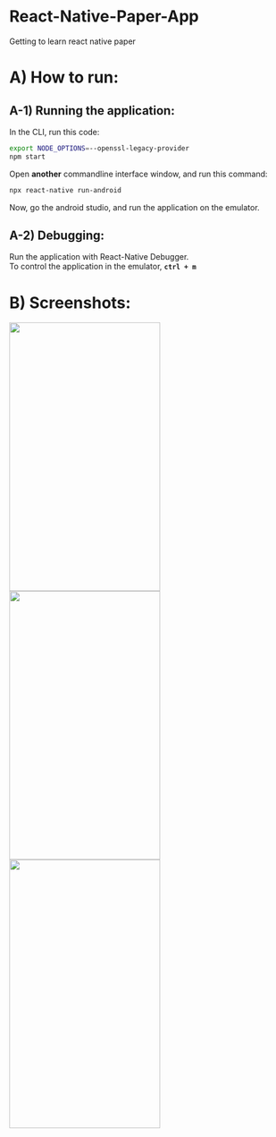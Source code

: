# React-Native-Paper-App
Getting to learn react native paper

# A) How to run:
## A-1) Running the application:

In the CLI, run this code:

```bash
export NODE_OPTIONS=--openssl-legacy-provider
npm start
```

Open **another** commandline interface window, and run this command:

```bash
npx react-native run-android
```


Now, go the android studio, and run the application on the emulator.

## A-2) Debugging:

Run the application with React-Native Debugger.  
To control the application in the emulator, **`ctrl + m`**




# B) Screenshots:


<img src="screenshots/1.png" width=270 height=480>  
<img src="screenshots/2.png" width=270 height=480>  
<img src="screenshots/3.png" width=270 height=480>  









